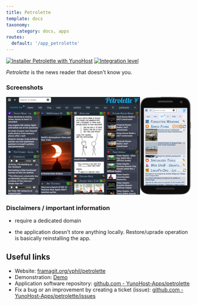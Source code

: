 ```yaml
---
title: Petrolette
template: docs
taxonomy:
    category: docs, apps
routes:
  default: '/app_petrolette'
---
```


[![Installer Petrolette with YunoHost](https://install-app.yunohost.org/install-with-yunohost.svg)](https://install-app.yunohost.org/?app=petrolette) [![Integration level](https://dash.yunohost.org/integration/petrolette.svg)](https://dash.yunohost.org/appci/app/petrolette)

*Petrolette* is the news reader that doesn't know you.

### Screenshots

![Screenshots of Petrolette](https://github.com/YunoHost-Apps/petrolette_ynh/blob/master/doc/screenshots/petrolette.png)

### Disclaimers / important information

- require a dedicated domain

- the application doesn't store anything locally. Restore/uprade operation is basically reinstalling the app.

## Useful links

+ Website: [framagit.org/yphil/petrolette](https://framagit.org/yphil/petrolette)
+ Demonstration: [Demo](https://petrolette.space/)
+ Application software repository: [github.com - YunoHost-Apps/petrolette](https://github.com/YunoHost-Apps/petrolette_ynh)
+ Fix a bug or an improvement by creating a ticket (issue): [github.com - YunoHost-Apps/petrolette/issues](https://github.com/YunoHost-Apps/petrolette_ynh/issues)
